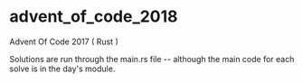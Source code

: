 # advent_of_code_2018
Advent Of Code 2017 ( Rust )

Solutions are run through the main.rs file -- although the main code for each solve is in the day's module.
